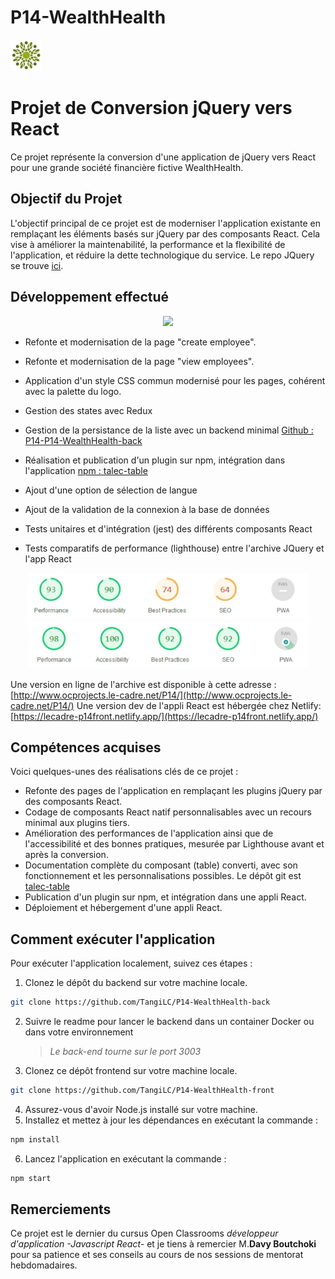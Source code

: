 # P14-WealthHealth

<p><img src="./src/assets/images/WH_logo.webp" width="50px" height="50px"/></p>

# Projet de Conversion jQuery vers React

Ce projet représente la conversion d'une application de jQuery vers React pour une grande société financière fictive WealthHealth.

## Objectif du Projet

L'objectif principal de ce projet est de moderniser l'application existante en remplaçant les éléments basés sur jQuery par des composants React. Cela vise à améliorer la maintenabilité, la performance et la flexibilité de l'application, et réduire la dette technologique du service. Le repo JQuery se trouve [ici](https://github.com/OpenClassrooms-Student-Center/P12_Front-end).

## Développement effectué

<p align="center"><img src="https://skillicons.dev/icons?i=react,css,redux,github,js,npm,jest,jquery,docker&theme=light"/></p>

- Refonte et modernisation de la page "create employee".
- Refonte et modernisation de la page "view employees".
- Application d'un style CSS commun modernisé pour les pages, cohérent avec la palette du logo.

- Gestion des states avec Redux
- Gestion de la persistance de la liste avec un backend minimal [Github : P14-P14-WealthHealth-back](https://github.com/TangiLC/P14-WealthHealth-back)
- Réalisation et publication d'un plugin sur npm, intégration dans l'application
  [npm : talec-table](https://www.npmjs.com/package/talec-table)
- Ajout d'une option de sélection de langue
- Ajout de la validation de la connexion à la base de données

- Tests unitaires et d'intégration (jest) des différents composants React
- Tests comparatifs de performance (lighthouse) entre l'archive JQuery et l'app React
<p align="center"><img src="./lighthouse/jquery-old.webp" width="450px" height="75px" alt="jquery"/>
<img src="./lighthouse/react-app.webp" width="450px" height="75px" alt="react"/></p>

Une version en ligne de l'archive est disponible à cette adresse : [http://www.ocprojects.le-cadre.net/P14/](http://www.ocprojects.le-cadre.net/P14/)
Une version dev de l'appli React est hébergée chez Netlify:[https://lecadre-p14front.netlify.app/](https://lecadre-p14front.netlify.app/)

## Compétences acquises

Voici quelques-unes des réalisations clés de ce projet :

- Refonte des pages de l'application en remplaçant les plugins jQuery par des composants React.
- Codage de composants React natif personnalisables avec un recours minimal aux plugins tiers.
- Amélioration des performances de l'application ainsi que de l'accessibilité et des bonnes pratiques, mesurée par Lighthouse avant et après la conversion.
- Documentation complète du composant (table) converti, avec son fonctionnement et les personnalisations possibles. Le dépôt git est [talec-table](https://github.com/TangiLC/talec-table)
- Publication d'un plugin sur npm, et intégration dans une appli React.
- Déploiement et hébergement d'une appli React.

## Comment exécuter l'application

Pour exécuter l'application localement, suivez ces étapes :

1. Clonez le dépôt du backend sur votre machine locale.

```bash
git clone https://github.com/TangiLC/P14-WealthHealth-back
```

2. Suivre le readme pour lancer le backend dans un container Docker ou dans votre environnement

   > _Le back-end tourne sur le port 3003_

3. Clonez ce dépôt frontend sur votre machine locale.

```bash
git clone https://github.com/TangiLC/P14-WealthHealth-front
```

4. Assurez-vous d'avoir Node.js installé sur votre machine.
5. Installez et mettez à jour les dépendances en exécutant la commande :

```bash
npm install
```

6. Lancez l'application en exécutant la commande :

```bash
npm start
```

## Remerciements

Ce projet est le dernier du cursus Open Classrooms _développeur d'application -Javascript React-_ et je tiens à remercier M.**Davy Boutchoki** pour sa patience et ses conseils au cours de nos sessions de mentorat hebdomadaires.
